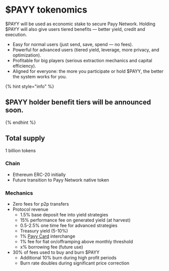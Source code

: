 # $PAYY tokenomics

$PAYY will be used as economic stake to secure Payy Network. Holding $PAYY will also give users tiered benefits — better yield, credit and execution.

* Easy for normal users (just send, save, spend — no fees).
* Powerful for advanced users (tiered yield, leverage, more privacy, and optimization).
* Profitable for big players (serious extraction mechanics and capital efficiency).
* Aligned for everyone: the more you participate or hold $PAYY, the better the system works for you.

{% hint style="info" %}
## $PAYY holder benefit tiers will be announced soon.
{% endhint %}

## Total supply

1 billion tokens

### Chain

* Ethereum ERC-20 initially
* Future transition to Payy Network native token

### Mechanics

* Zero fees for p2p transfers
* Protocol revenue
  * 1.5% base deposit fee into yield strategies
  * 15% performance fee on generated yield (at harvest)
  * 0.5-2.5% one time fee for advanced strategies
  * Treasury yield (5-10%)
  * 1% [Payy Card](../product/payy-card/) interchange
  * 1% fee for fiat on/offramping above monthly threshold
  * x% borrowing fee (future use)
* 30% of fees used to buy and burn $PAYY
  * Additional 10% burn during high profit periods
  * Burn rate doubles during significant price correction



